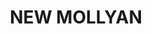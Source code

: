 ---
lastmod: '2025-04-06T06:05:20+00:00'
latitude: -31.690852
layout: suburb
longitude: 149.051954
postcode: '2842'
state: NSW
title: NEW MOLLYAN
url: /nsw/new-mollyan/
---
